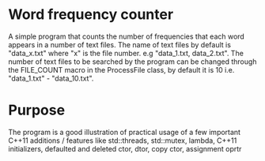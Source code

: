 Word frequency counter
======================

A simple program that counts the number of frequencies that each word appears
in a number of text files. The name of text files by default is "data_x.txt"
where "x" is the file number. e.g "data_1.txt, data_2.txt". The number of text
files to be searched by the program can be changed through the FILE_COUNT macro
in the ProcessFile class, by default it is 10 i.e. "data_1.txt" - "data_10.txt".

Purpose
========
The program is a good illustration of practical usage of a few important C++11
additions / features like std::threads, std::mutex, lambda, C++11 initializers,
defaulted and deleted ctor, dtor, copy ctor, assignment oprtr

